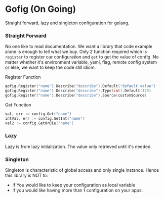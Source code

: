 # Gofig (On Going)

Straight forward, lazy and singleton configuration for golang.


### Straight Forward

No one like to read documentation. We want a library that code example alone is enough to tell what we buy. Only 2 function required which is `register` to register our configuration and `get` to get the value of config. No matter whether it's environment variable, yaml, flag, remote config system or else, we want to keep the code still idiom. 

Register Function
```go
gofig.Register("name").Describe("describe").Default("default value")
gofig.Register("name").Describe("describe").Type(int).Default(123)
gofig.Register("name").Describe("describe").Source(customSource)
```

Get Function
```go
val, err := config.Get("name")
intVal, err := config.GetInt("name")
val2 := config.GetOrDie("name")
```

### Lazy

Lazy is from lazy initialization. The value only retrieved until it's needed. 

### Singleton

Singleton is characteristic of global access and only single instance. Hence this library is NOT to:

- If You would like to keep your configuration as local variable 
- If you would like having more than 1 configuration on your apps.
